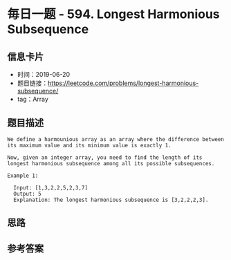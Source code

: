 # 毎日一题 -  594. Longest Harmonious Subsequence

## 信息卡片
* 时间：2019-06-20
* 题目链接：https://leetcode.com/problems/longest-harmonious-subsequence/
* tag：Array  

## 题目描述
```
We define a harmounious array as an array where the difference between its maximum value and its minimum value is exactly 1.

Now, given an integer array, you need to find the length of its longest harmonious subsequence among all its possible subsequences.

Example 1:

  Input: [1,3,2,2,5,2,3,7]
  Output: 5
  Explanation: The longest harmonious subsequence is [3,2,2,2,3].
```

## 思路


## 参考答案

